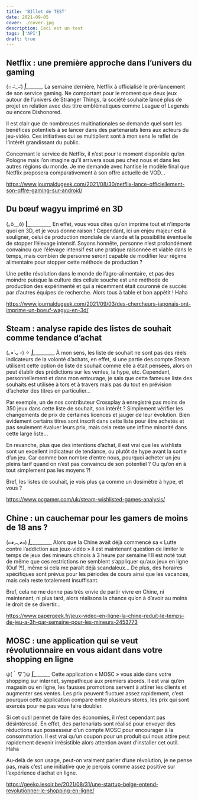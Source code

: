 ```yaml
---
title: 'BIllet de TEST'
date: 2021-09-05
cover: ./cover.jpg
description: Ceci est un test
tags: ['API']
draft: true
---
```


## Netflix : une première approche dans l’univers du gaming

(∩⌣̀_⌣́)
_____|\____________
La semaine dernière, Netflix à officialisé le pré-lancement de son service gaming. Ne comportant pour le moment que deux jeux autour de l’univers de Stranger Things, la société souhaite lancé plus de projet en relation avec des titre emblématiques comme League of Legends ou encore Dishonored.

Il est clair que de nombreuses multinationales se demande quel sont les bénéfices potentiels à se lancer dans des partenariats liens aux acteurs du jeu-vidéo. Ces initiatives qui se multiplient sont à mon sens le reflet de l’intérêt grandissant du public.

Concernant le service de Netflix, il n’est pour le moment disponible qu’en Pologne mais l’on imagine qu’il arrivera sous peu chez nous et dans les autres régions du monde. Je me demande avec hantise le modèle final que Netflix proposera comparativement à son offre actuelle de VOD…

https://www.journaldugeek.com/2021/08/30/netflix-lance-officiellement-son-offre-gaming-sur-android/

## Du bœuf wagyu imprimé en 3D

(｡ŏ﹏ŏ)
____|\______________
En effet, vous vous dites qu’on imprime tout et n’importe quoi en 3D, et je vous donne raison ! Cependant, ici un enjeu majeur est à souligner, celui de production mondiale de viande et la possibilité éventuelle de stopper l’élevage intensif. Soyons honnête, personne n’est profondément convaincu que l’élevage intensif est une pratique raisonnée et viable dans le temps, mais combien de personne seront capable de modifier leur régime alimentaire pour stopper cette méthode de production ?

Une petite révolution dans le monde de l’agro-alimentaire, et pas des moindre puisque la culture des cellule souche est une méthode de production des expérimenté et qui a récemment était couronné de succès par d’autres équipes de recherche.
Alors tous à table et bon appétit ! Haha

https://www.journaldugeek.com/2021/09/03/des-chercheurs-japonais-ont-imprime-un-boeuf-wagyu-en-3d/

## Steam : analyse rapide des listes de souhait comme tendance d’achat

(｡•̀ ᴗ -) ✧
_____|\______________
À mon sens, les liste de souhait ne sont pas des réels indicateurs de la volonté d’achats, en effet, si une partie des compte Steam utilisent cette option de liste de souhait comme elle à était pensées, alors on peut établir des prédictions sur les ventes, la hype, etc. Cependant, personnellement et dans mon entourage, je sais que cette fameuse liste des souhaits est utilisée à tors et à travers mais pas du tout en prévision d’acheter des titres en particulier…

Par exemple, un de nos contributeur Crossplay à enregistré pas moins de 350 jeux dans cette liste de souhait, son intérêt ? Simplement vérifier les changements de prix de certaines licences et jauger de leur évolution. Bien évidement certains titres sont inscrit dans cette liste pour être achetés et pas seulement évaluer leurs prix, mais cela reste une infime minorité dans cette large liste…

En revanche, plus que des intentions d’achat, il est vrai que les wishlists sont un excellent indicateur de tendance, ou plutôt de hype avant la sortie d’un jeu. Car comme bon nombre d’entre nous, pourquoi acheter un jeu pleins tarif quand on n’est pas convaincu de son potentiel ? Ou qu’on en à tout simplement pas les moyens ?!

Bref, les listes de souhait, je vois plus ça comme un dosimètre à hype, et vous ?

https://www.pcgamer.com/uk/steam-wishlisted-games-analysis/

## Chine : un cauchemar pour les gamers de moins de 18 ans ?

(๑◕︵◕๑)
_____|\______________
Alors que la Chine avait déjà commencé sa « Lutte contre l’addiction aux jeux-vidéo » il est maintenant question de limiter le temps de jeux des mineurs chinois à 3 heure par semaine ! Il est noté tout de même que ces restrictions ne semblent s’appliquer qu’aux jeux en ligne (Ouf ?!), même si cela me paraît déjà scandaleux… De plus, des horaires spécifiques sont prévus pour les périodes de cours ainsi que les vacances, mais cela reste totalement insuffisant.

Bref, cela ne me donne pas très envie de partir vivre en Chine, ni maintenant, ni plus tard, alors réalisons la chance qu’on à d’avoir au moins le droit de se divertir… 

https://www.papergeek.fr/jeux-video-en-ligne-la-chine-reduit-le-temps-de-jeu-a-3h-par-semaine-pour-les-mineurs-2453773

## MOSC : une application qui se veut révolutionnaire en vous aidant dans votre shopping en ligne

ψ(｀∇´)ψ
_____|\____________
Cette application « MOSC » vous aide dans votre shopping sur internet, sympathique aux premiers abords. Il est vrai qu’en magasin ou en ligne, les fausses promotions servent à attirer les clients et augmenter ses ventes. Les prix peuvent fluctuer assez rapidement, c’est pourquoi cette application compare entre plusieurs stores, les prix qui sont exercés pour ne pas vous faire doubler.

Si cet outil permet de faire des économies, il n’est cependant pas désintéressé. En effet, des partenariats sont réalisé pour envoyer des réductions aux possesseur d’un compte MOSC pour encourager à la consommation. Il est vrai qu’un coupon pour un produit qui nous attire peut rapidement devenir irrésistible alors attention avant d’installer cet outil. Haha

Au-delà de son usage, peut-on vraiment parler d’une révolution, je ne pense pas, mais c’est une initiative que je perçois comme assez positive sur l’expérience d’achat en ligne.

https://geeko.lesoir.be/2021/08/31/une-startup-belge-entend-revolutionner-le-shopping-en-ligne/